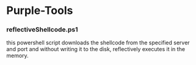 # Purple-Tools

### reflectiveShellcode.ps1
this powershell script downloads the shellcode from the specified server and port and without writing it to the disk, reflectively executes it in the memory.
